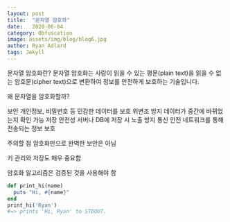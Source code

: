 ```yaml
---
layout: post
title:  "문자열 암호화"
date:   2020-06-04
category: Obfuscation
image: assets/img/blog/blog6.jpg
author: Ryan Adlard
tags: Jekyll
---
```


문자열 암호화란?
문자열 암호화는 사람이 읽을 수 있는 평문(plain text)을
읽을 수 없는 암호문(cipher text)으로 변환하여 정보를 안전하게 보호하는 기술입니다.

왜 문자열을 암호화할까?

보안	개인정보, 비밀번호 등 민감한 데이터를 보호
위변조 방지	데이터가 중간에 바뀌었는지 확인 가능
저장 안전성	서버나 DB에 저장 시 노출 방지
통신 안전	네트워크를 통해 전송되는 정보 보호

주의할 점
암호화만으로 완벽한 보안은 아님

키 관리와 저장도 매우 중요함

암호화 알고리즘은 검증된 것을 사용해야 함

```ruby
def print_hi(name)
  puts "Hi, #{name}"
end
print_hi('Ryan')
#=> prints 'Hi, Ryan' to STDOUT.
```
